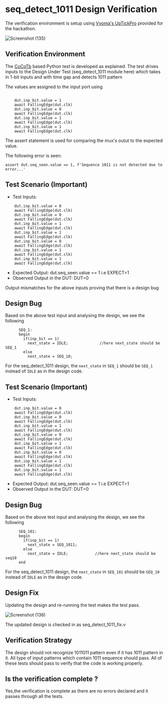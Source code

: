 # seq_detect_1011 Design Verification

The verification environment is setup using [Vyoma's UpTickPro](https://vyomasystems.com) provided for the hackathon.

![Screenshot (135)](https://user-images.githubusercontent.com/105343698/182013279-7290cf47-f277-44cc-b48b-d0404a071e4d.png)


## Verification Environment

The [CoCoTb](https://www.cocotb.org/) based Python test is developed as explained. The test drives inputs to the Design Under Test (seq_detect_1011 module here) which takes in 1-bit inputs and with time gap and detects 1011 pattern

The values are assigned to the input port using 
```

    dut.inp_bit.value = 1
    await FallingEdge(dut.clk)
    dut.inp_bit.value = 0
    await FallingEdge(dut.clk)
    dut.inp_bit.value = 1
    await FallingEdge(dut.clk)
    dut.inp_bit.value = 1
    await FallingEdge(dut.clk)
```

The assert statement is used for comparing the mux's outut to the expected value.

The following error is seen:
```
assert dut.seq_seen.value == 1, f'Sequence 1011 is not detected due to error...'
```
## Test Scenario **(Important)**
- Test Inputs: 
```
    dut.inp_bit.value = 0
    await FallingEdge(dut.clk)
    dut.inp_bit.value = 0
    await FallingEdge(dut.clk)
    dut.inp_bit.value = 1
    await FallingEdge(dut.clk)
    dut.inp_bit.value = 1
    await FallingEdge(dut.clk)
    dut.inp_bit.value = 0
    await FallingEdge(dut.clk)
    dut.inp_bit.value = 1
    await FallingEdge(dut.clk)
    dut.inp_bit.value = 1
    await FallingEdge(dut.clk)
```
- Expected Output: dut.seq_seen.value == 1 i.e EXPECT=1
- Observed Output in the DUT: DUT=0

Output mismatches for the above inputs proving that there is a design bug

## Design Bug
Based on the above test input and analysing the design, we see the following

```
      SEQ_1:
      begin
        if(inp_bit == 1)
          next_state = IDLE;              //here next_state should be SEQ_1
        else
          next_state = SEQ_10;   
```
For the seq_detect_1011 design, the ``next_state`` in ``SEQ_1`` should be ``SEQ_1`` instead of ``IDLE`` as in the design code.

## Test Scenario **(Important)**
- Test Inputs: 
```
    dut.inp_bit.value = 0
    await FallingEdge(dut.clk)
    dut.inp_bit.value = 0
    await FallingEdge(dut.clk)
    dut.inp_bit.value = 1
    await FallingEdge(dut.clk)
    dut.inp_bit.value = 0
    await FallingEdge(dut.clk)
    dut.inp_bit.value = 1
    await FallingEdge(dut.clk)
    dut.inp_bit.value = 0
    await FallingEdge(dut.clk)
    dut.inp_bit.value = 1
    await FallingEdge(dut.clk)
    dut.inp_bit.value = 1
    await FallingEdge(dut.clk)
```
- Expected Output: dut.seq_seen.value == 1 i.e EXPECT=1
- Observed Output in the DUT: DUT=0


## Design Bug
Based on the above test input and analysing the design, we see the following

```
      SEQ_101:
      begin
        if(inp_bit == 1)
          next_state = SEQ_1011;
        else
          next_state = IDLE;            //here next_state should be seq10
      end
```
For the seq_detect_1011 design, the ``next_state`` in ``SEQ_101`` should be ``SEQ_10`` instead of ``IDLE`` as in the design code.

## Design Fix
Updating the design and re-running the test makes the test pass.

![Screenshot (136)](https://user-images.githubusercontent.com/105343698/182013584-0f082a39-bf93-49d7-98de-09c3e542e86d.png)

The updated design is checked in as seq_detect_1011_fix.v

## Verification Strategy

The design should not recognize 1011011 pattern even if it has 1011 pattern in it.
All type of input patterns which contain 1011 sequence should pass. 
All of these tests should pass to verify that the code is working properly. 

## Is the verification complete ?

Yes,the verification is complete as there are no errors declared and it passes through all the tests.
